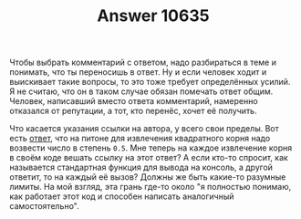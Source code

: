 ﻿---
title: "Answer 10635"
se.owner.user_id: 178988
se.owner.display_name: "Qwertiy"
se.owner.link: "https://ru.meta.stackoverflow.com/users/178988/qwertiy"
se.answer_id: 10635
se.question_id: 10628
se.post_type: answer
se.is_accepted: False
---
<p>Чтобы выбрать комментарий с ответом, надо разбираться в теме и понимать, что ты переносишь в ответ. Ну и если человек ходит и выискивает такие вопросы, то это тоже требует определённых усилий. Я не считаю, что он в таком случае обязан помечать ответ общим. Человек, написавший вместо ответа комментарий, намеренно отказался от репутации, а тот, кто перенёс, хочет её получить.</p>
<p>Что касается указания ссылки на автора, у всего свои пределы. Вот есть <a href="//stackoverflow.com/a/19255268/4928642">ответ</a>, что на питоне для извлечения квадратного корня надо возвести число в степень <code>0.5</code>. Мне теперь на каждое извлечение корня в своём коде вешать ссылку на этот ответ? А если кто-то спросит, как называется стандартная функция для вывода на консоль, а другой ответит, то на каждый её вызов? Должны же быть какие-то разумные лимиты. На мой взгляд, эта грань где-то около &quot;я полностью понимаю, как работает этот код и способен написать аналогичный самостоятельно&quot;.</p>
